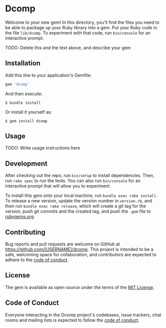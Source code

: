 # Dcomp

Welcome to your new gem! In this directory, you'll find the files you need to be able to package up your Ruby library into a gem. Put your Ruby code in the file `lib/dcomp`. To experiment with that code, run `bin/console` for an interactive prompt.

TODO: Delete this and the text above, and describe your gem

## Installation

Add this line to your application's Gemfile:

```ruby
gem 'dcomp'
```

And then execute:

    $ bundle install

Or install it yourself as:

    $ gem install dcomp

## Usage

TODO: Write usage instructions here

## Development

After checking out the repo, run `bin/setup` to install dependencies. Then, run `rake spec` to run the tests. You can also run `bin/console` for an interactive prompt that will allow you to experiment.

To install this gem onto your local machine, run `bundle exec rake install`. To release a new version, update the version number in `version.rb`, and then run `bundle exec rake release`, which will create a git tag for the version, push git commits and the created tag, and push the `.gem` file to [rubygems.org](https://rubygems.org).

## Contributing

Bug reports and pull requests are welcome on GitHub at https://github.com/[USERNAME]/dcomp. This project is intended to be a safe, welcoming space for collaboration, and contributors are expected to adhere to the [code of conduct](https://github.com/[USERNAME]/dcomp/blob/master/CODE_OF_CONDUCT.md).

## License

The gem is available as open source under the terms of the [MIT License](https://opensource.org/licenses/MIT).

## Code of Conduct

Everyone interacting in the Dcomp project's codebases, issue trackers, chat rooms and mailing lists is expected to follow the [code of conduct](https://github.com/[USERNAME]/dcomp/blob/master/CODE_OF_CONDUCT.md).

